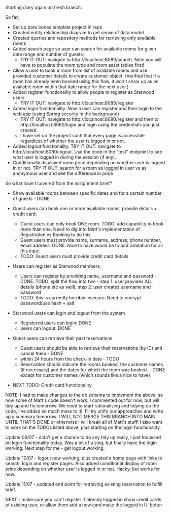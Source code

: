 Starting diary again on fresh branch.

So far;

- Set up bare bones template project in repo
- Created entity relationship diagram to get sense of data model
- Created queries and repository methods for retrieving only available rooms 
- Added search page so user can search for available rooms for given date range and number of guests;
  - TRY IT OUT: navigate to http://localhost:8080/search. Note you will have to populate the room type and room asset tables first!
- Allow a user to book a room from list of available rooms and use provided customer details to create customer object.
  (Verified that if a room has already been booked using this flow, it won't show up as an available room within that date range for the next user.)
- Added register functionality to allow people to register as Starwood users
  - TRY IT OUT: navigate to http://localhost:8080/register
- Added login functionality. Now a user can register and then login to the web app (using Spring security in the background)
  - TRY IT OUT: navigate to http://localhost:8080/register and then to http://localhost:8080/login and login using the credentials you just created.
  - I have set up the project such that every page is accessible regardless of whether the user is logged in or not.
- Added logout functionality. TRY IT OUT: navigate to http://localhost:8080/logout. Use the code in the "test" endpoint to see what user is logged in during the session (if any).
- Conditionally displayed room price depending on whether user is logged in or not. TRY IT OUT: search for a room as logged in user vs as anonymous user and see the difference in price

So what have I covered from the assignment brief?

- Show available rooms between specific dates and for a certain number of guests - DONE
- Guest users can book one or more available rooms, provide details + credit card:
  - Guest users can only book ONE room. TODO: add capability to book more than one. Need to dig into Matt's implementation of Registration vs Booking to do this.
  - Guest users must provide name, surname, address, phone number, email address: DONE. Nice to have would be to add validation for all this input
  - TODO: Guest users must provide credit card details
- Users can register as Starwood members;
  - Users can register by providing name, username and password - DONE. TODO: split the flow into two - step 1: user provides ALL details (phone etc as well), step 2: user creates username and password
  - TODO: this is currently horribly insecure. Need to encrypt password/use hash + salt
- Starwood users can login and logout from the system
  - Registered users can login: DONE
  - users can logout: DONE
- Guest users can retrieve their past reservations 
  - Guest users should be able to retrieve their reservations (by ID) and cancel them - DONE 
  - within 24 hours from the check-in date - TODO 
  - Reservation should indicate the rooms booked, the customer names (if necessary) and the dates for which the room was booked. - DONE except for customer names (which sounds like a nice to have)

- NEXT TODO: Credit card functionality. 

NOTE: I had to make changes to the db schema to implement the above, so now some of Matt's code doesn't work. I commented out for now, but will tidy up and fix tomorrow. 
We need to start rationalising and tidying up the code, I've added so much mess to it!! I'll try unify our approaches and write up a summary tomorrow. I WILL NOT MERGE THIS BRANCH INTO MAIN UNTIL THAT'S DONE or otherwise I will break all of Matt's stuff!
I also want to work on the TODOs listed above, plus starting on the login functionality. 

Update 09/07 - didn't get a chance to do any tidy up really, I just focussed on login functionality today. Was a bit of a slog, but finally have the login working. Next step for me - get logout working. 

Update 10/07 - logout now working, plus created a home page with links to search, login and register pages. Also added conditional display of room price depending on whether user is logged in or not. Hacky, but works for now.

Update 11/07 - updated end point for retrieving existing reservation to fulfill brief.


NEXT - 
make sure you can't register if already logged in
show credit cards of existing user, or allow them add a new card
make the logged in UI better
